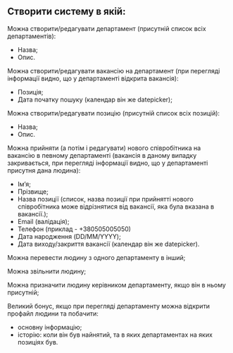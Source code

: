 Створити систему в якій:
-----
Можна створити/редагувати департамент (присутній список всіх департаментів):
- Назва;
- Опис.

Можна створити/редагувати вакансію на департамент (при перегляді інформації видно, що у департаменті відкрита вакансія):
- Позиція;
- Дата початку пошуку (календар він же datepicker);

Можна створити/редагувати позицію (присутній список всіх позицій):
- Назва;
- Опис.

Можна прийняти (а потім і редагувати) нового співробітника на вакансію в певному департаменті (вакансія в даному випадку закривається, при перегляді інформації видно, що у департаменті присутня дана людина):
- Ім’я;
- Прізвище;
- Назва позиції (список, назва позиції при прийнятті нового співробітника може відрізнятися від вакансії, яка була вказана в вакансії.);
- Email (валідація);
- Телефон (приклад - +380505005050)
- Дата народження (DD/MM/YYYY);
- Дата виходу/закриття вакансії (календар він же datepicker).

Можна перевести людину з одного департаменту в інший;

Можна звільнити людину;

Можна призначити людину керівником департаменту, якщо він в ньому присутній;

Великий бонус, якщо при перегляді департаменту можна відкрити профайл людини та побачити:
- основну інформацію;
- історію: коли він був найнятий, та в яких департаментах на яких позиціях був.
